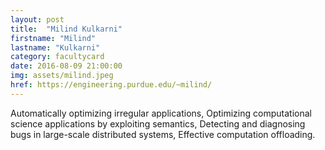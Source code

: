 ```yaml
---
layout: post
title:  "Milind Kulkarni"
firstname: "Milind"
lastname: "Kulkarni"
category: facultycard
date: 2016-08-09 21:00:00
img: assets/milind.jpeg
href: https://engineering.purdue.edu/~milind/
---
```


Automatically optimizing irregular applications,
Optimizing computational science applications by exploiting semantics,
Detecting and diagnosing bugs in large-scale distributed systems,
Effective computation offloading.
